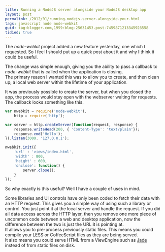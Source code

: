 ```yaml
---
title: Running a NodeJS server alongside your NodeJS desktop app
layout: post
permalink: /2012/01/running-nodejs-server-alongside-your.html
tags: javascript node node-webkit
guid: tag:blogger.com,1999:blog-25631453.post-7459871213345928558
tidied: true
---
```


The _node-webkit_ project added a new feature yesterday, one which I requested. So I feel I should put up a quick post about it and why I think it could be useful.  

<!-- more -->

The change was simple enough, giving you the ability to pass a callback to _node-webkit_ that is called when the application is closing.  
The primary reason I wanted this was to allow you to create, and then clean up, a local web server within the lifetime of your application.  
 
It was previously possible to create the server, but when you closed the app, the process would stay open with the webserver waiting for requests.  
The callback looks something like this.  
 

```javascript
var nwebkit = require('node-webkit'),
	http = require('http');

var server = http.createServer(function(request, response) {
	response.writeHead(200, { 'Content-Type': 'text/plain'});
	response.end('Hello');
}).listen(3000, '127.0.0.1');

nwebkit.init({
	'url' : 'views/index.html',
	'width' : 800,
	'height' : 600,
	'onclose': function() {
		server.close();
	}
});
```  
  
 
So why exactly is this useful? Well I have a couple of uses in mind. 

Some libraries and UI controls have only been coded to fetch their data with an HTTP request. This gives you a simple way of using such a library or control. You just point it at the local server and handle the request. If you did all data access across the HTTP layer, then you remove one more piece of uncommon code between a web and desktop application, now the difference between the two is just the URL it is pointing at.  
It allows you to pre-process previously static files. This means you could compile your LESS or CoffeeScript files as they are being served.  
It also means you could serve HTML from a ViewEngine such as [Jade](http://jade-lang.com/) instead of from static files on disk.
